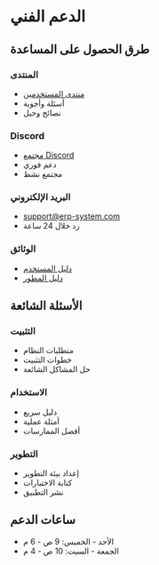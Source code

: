 # الدعم الفني

## طرق الحصول على المساعدة

### المنتدى
- [منتدى المستخدمين](https://forum.erp-system.com)
- أسئلة وأجوبة
- نصائح وحيل

### Discord
- [مجتمع Discord](https://discord.gg/erp-system)
- دعم فوري
- مجتمع نشط

### البريد الإلكتروني
- support@erp-system.com
- رد خلال 24 ساعة

### الوثائق
- [دليل المستخدم](https://docs.erp-system.com)
- [دليل المطور](https://dev.erp-system.com)

## الأسئلة الشائعة

### التثبيت
- متطلبات النظام
- خطوات التثبيت
- حل المشاكل الشائعة

### الاستخدام
- دليل سريع
- أمثلة عملية
- أفضل الممارسات

### التطوير
- إعداد بيئة التطوير
- كتابة الاختبارات
- نشر التطبيق

## ساعات الدعم

- الأحد - الخميس: 9 ص - 6 م
- الجمعة - السبت: 10 ص - 4 م